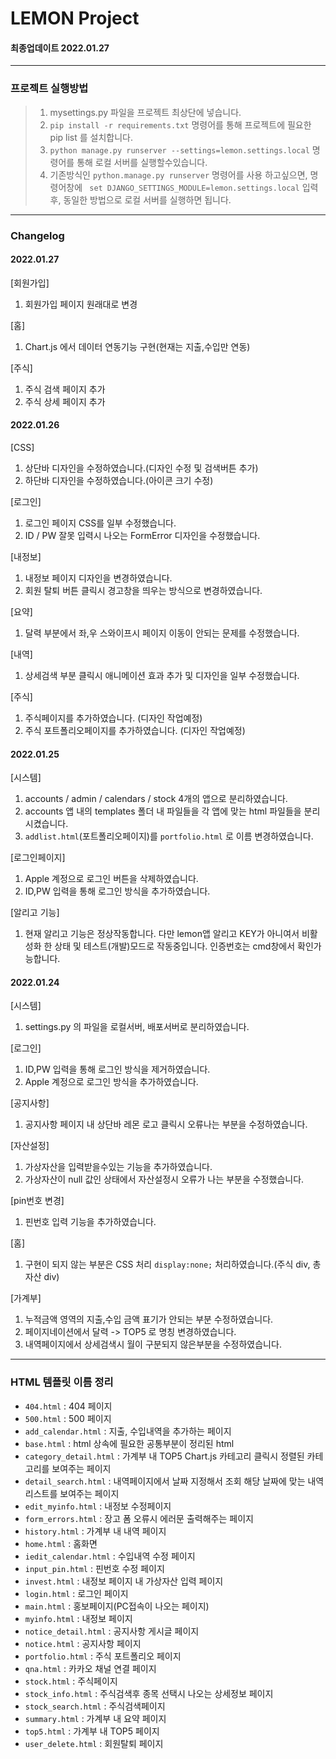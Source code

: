 # LEMON Project
#### 최종업데이트 2022.01.27
----------------
### 프로젝트 실행방법
> 1. mysettings.py 파일을 프로젝트 최상단에 넣습니다.
> 2. ``` pip install -r requirements.txt ``` 명령어를 통해 프로젝트에 필요한 pip list 를 설치합니다.
> 3. ``` python manage.py runserver --settings=lemon.settings.local ``` 명령어를 통해 로컬 서버를 실행할수있습니다.
> 4. 기존방식인 ``` python.manage.py runserver ``` 명령어를 사용 하고싶으면, 명령어창에 ```  set DJANGO_SETTINGS_MODULE=lemon.settings.local ``` 입력후, 동일한 방법으로 로컬 서버를 실행하면 됩니다.
-------
### Changelog
#### 2022.01.27
[회원가입]

1. 회원가입 페이지 원래대로 변경

[홈]

1. Chart.js 에서 데이터 연동기능 구현(현재는 지출,수입만 연동)

[주식]

1. 주식 검색 페이지 추가
2. 주식 상세 페이지 추가
#### 2022.01.26
[CSS]

1. 상단바 디자인을 수정하였습니다.(디자인 수정 및 검색버튼 추가)
2. 하단바 디자인을 수정하였습니다.(아이콘 크기 수정)

[로그인]

1. 로그인 페이지 CSS를 일부 수정했습니다.
2. ID / PW 잘못 입력시 나오는 FormError 디자인을 수정했습니다.

[내정보]

1. 내정보 페이지 디자인을 변경하였습니다.
2. 회원 탈퇴 버튼 클릭시 경고창을 띄우는 방식으로 변경하였습니다.

[요약]

1. 달력 부분에서 좌,우 스와이프시 페이지 이동이 안되는 문제를 수정했습니다.

[내역]

1. 상세검색 부분 클릭시 애니메이션 효과 추가 및 디자인을 일부 수정했습니다.


[주식]
1. 주식페이지를 추가하였습니다. (디자인 작업예정)
2. 주식 포트폴리오페이지를 추가하였습니다. (디자인 작업예정)
#### 2022.01.25

[시스템]
1. accounts / admin / calendars / stock 4개의 앱으로 분리하였습니다.
2. accounts 앱 내의 templates 폴더 내 파일들을 각 앱에 맞는 html 파일들을 분리시켰습니다.
3. ```addlist.html```(포트폴리오페이지)를 ```portfolio.html``` 로 이름 변경하였습니다.

[로그인페이지]

1. Apple 계정으로 로그인 버튼을 삭제하였습니다.
2. ID,PW 입력을 통해 로그인 방식을 추가하였습니다.

[알리고 기능]

1. 현재 알리고 기능은 정상작동합니다. 다만 lemon앱 알리고 KEY가 아니여서 비활성화 한 상태 및 테스트(개발)모드로 작동중입니다. 인증번호는 cmd창에서 확인가능합니다.
#### 2022.01.24
[시스템]
1. settings.py 의 파일을 로컬서버, 배포서버로 분리하였습니다.

[로그인]

1. ID,PW 입력을 통해 로그인 방식을 제거하였습니다.
2. Apple 계정으로 로그인 방식을 추가하였습니다.

[공지사항]
1. 공지사항 페이지 내 상단바 레몬 로고 클릭시 오류나는 부분을 수정하였습니다.

[자산설정]

1. 가상자산을 입력받을수있는 기능을 추가하였습니다.
2. 가상자산이 null 값인 상태에서 자산설정시 오류가 나는 부분을 수정했습니다.

[pin번호 변경]

1. 핀번호 입력 기능을 추가하였습니다.

[홈]

1. 구현이 되지 않는 부분은 CSS 처리 ```display:none;``` 처리하였습니다.(주식 div, 총 자산 div)

[가계부]

1. 누적금액 영역의 지출,수입 금액 표기가 안되는 부분 수정하였습니다.
2. 페이지네이션에서 달력 -> TOP5 로 명칭 변경하였습니다.
3. 내역페이지에서 상세검색시 월이 구분되지 않은부분을 수정하였습니다.

---------
### HTML 템플릿 이름 정리
- ``` 404.html ``` : 404 페이지
- ``` 500.html ``` : 500 페이지
- ``` add_calendar.html ``` : 지출, 수입내역을 추가하는 페이지
- ``` base.html ``` : html 상속에 필요한 공통부분이 정리된 html
- ``` category_detail.html ``` : 가계부 내 TOP5 Chart.js 카테고리 클릭시 정렬된 카테고리를 보여주는 페이지
- ``` detail_search.html ``` : 내역페이지에서 날짜 지정해서 조회 해당 날짜에 맞는 내역 리스트를 보여주는 페이지
- ``` edit_myinfo.html ``` : 내정보 수정페이지
- ``` form_errors.html ``` : 장고 폼 오류시 에러문 출력해주는 페이지
- ``` history.html ``` : 가계부 내 내역 페이지
- ``` home.html ``` : 홈화면
- ``` iedit_calendar.html ``` : 수입내역 수정 페이지
- ``` input_pin.html ``` : 핀번호 수정 페이지
- ``` invest.html ``` : 내정보 페이지 내 가상자산 입력 페이지
- ``` login.html ``` : 로그인 페이지
- ``` main.html ``` : 홍보페이지(PC접속이 나오는 페이지)
- ``` myinfo.html ``` : 내정보 페이지
- ``` notice_detail.html ``` : 공지사항 게시글 페이지
- ``` notice.html ``` : 공지사항 페이지
- ``` portfolio.html ``` : 주식 포트폴리오 페이지
- ``` qna.html ``` : 카카오 채널 연결 페이지
- ``` stock.html ``` : 주식페이지
- ``` stock_info.html ``` : 주식검색후 종목 선택시 나오는 상세정보 페이지
- ``` stock_search.html ``` : 주식검색페이지
- ``` summary.html ``` : 가계부 내 요약 페이지
- ``` top5.html ``` : 가계부 내 TOP5 페이지
- ``` user_delete.html ``` : 회원탈퇴 페이지

